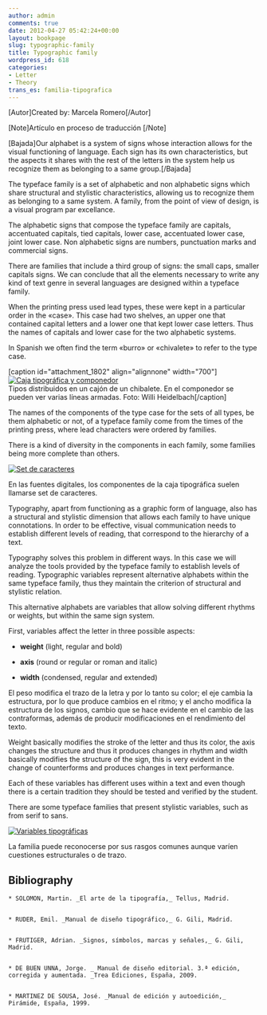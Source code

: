 ```yaml
---
author: admin
comments: true
date: 2012-04-27 05:42:24+00:00
layout: bookpage
slug: typographic-family
title: Typographic family
wordpress_id: 618
categories:
- Letter
- Theory
trans_es: familia-tipografica
---
```


[Autor]Created by: Marcela Romero[/Autor]

[Note]Artículo en proceso de traducción [/Note]

[Bajada]Our alphabet is a system of signs whose interaction allows for the visual functioning of language. Each sign has its own characteristics, but the aspects it shares with the rest of the letters in the system help us recognize them as belonging to a same group.[/Bajada]

The typeface family is a set of alphabetic and non alphabetic signs which share structural and stylistic characteristics, allowing us to recognize them as belonging to a same system. A family, from the point of view of design, is a visual program par excellance.

The alphabetic signs that compose the typeface family are capitals, accentuated capitals, tied capitals, lower case, accentuated lower case, joint lower case. Non alphabetic signs are numbers, punctuation marks and commercial signs. 

There are families that include a third group of signs: the small caps, smaller capitals signs.  We can conclude that all the elements necessary to write any kind of text genre in several languages are designed within a typeface family. 

When the printing press used lead types, these were kept in a particular order in the «case». This case had two shelves, an upper one that contained capital letters and a lower one that kept lower case letters. Thus the names of capitals and lower case for the two alphabetic systems. 

In Spanish we often find the term «burro» or «chivalete» to refer to the type case.

[caption id="attachment_1802" align="alignnone" width="700"][![Caja tipográfica y componedor](http://www.oert.org/wp-content/uploads/2012/09/T02A_01-cajatipografica_WilliHeidelbach-041.jpg)](http://www.oert.org/wp-content/uploads/2012/09/T02A_01-cajatipografica_WilliHeidelbach-041.jpg)   
Tipos distribuidos en un cajón de un chibalete. En el componedor se pueden ver varias líneas armadas. Foto: Willi Heidelbach[/caption]

The names of the components of the type case for the sets of all types, be them alphabetic or not, of a typeface family come from the times of the printing press, where lead characters were ordered by families. 

There is a kind of diversity in the components in each family, some families being more complete than others.

[![Set de caracteres](http://www.oert.org/wp-content/uploads/2012/07/T02A_02-componentescaja.jpg)](http://www.oert.org/wp-content/uploads/2012/07/T02A_02-componentescaja.jpg)

<p class="caption">En las fuentes digitales, los componentes de la caja tipográfica suelen llamarse set de caracteres.</p>

Typography, apart from functioning as a graphic form of language, also has a structural and stylistic dimension that allows each family to have unique connotations. In order to be effective, visual communication needs to establish different levels of reading, that correspond to the hierarchy of a text. 

Typography solves this problem in different ways. In this case we will analyze the tools provided by the typeface family to establish levels of reading. Typographic variables represent alternative alphabets within the same typeface family, thus they maintain the criterion of structural and stylistic relation. 

This alternative alphabets are variables that allow solving different rhythms or weights, but within the same sign system.

First, variables affect the letter in three possible aspects:



	
  * **weight** (light, regular and bold)

	
  * **axis** (round or regular or roman and italic)

	
  * **width** (condensed, regular and extended)


El pe­so mo­di­fi­ca el tra­zo de la le­tra y por lo tan­to su co­lor; el eje cam­bia la es­truc­tura, por lo que pro­du­ce cam­bios en el rit­mo; y el an­cho mo­di­fi­ca la es­truc­tu­ra de los signos, cambio que se hace evidente en el cam­bio de las con­tra­for­mas, además de producir modificaciones en el ren­di­mien­to del tex­to.

Weight basically modifies the stroke of the letter and thus its color, the axis changes the structure and thus it produces changes in rhythm and width basically modifies the structure of the sign, this is very evident in the change of counterforms and produces changes in text performance. 

Each of these variables has different uses within a text and even though there is a certain tradition they should be tested and verified by the student. 

There are some typeface families that present stylistic variables, such as from serif to sans.

[![Variables tipográficas](http://www.oert.org/wp-content/uploads/2012/07/T02A_04-variablesfamilias2.jpg)](http://www.oert.org/wp-content/uploads/2012/07/T02A_04-variablesfamilias2.jpg)

<p class="caption">La familia puede reconocerse por sus rasgos comunes aunque varíen cuestiones estructurales o de trazo.</p>

## Bibliography

	
    * SOLOMON, Martin. _El arte de la tipografía,_ Tellus, Madrid.

	
    * RUDER, Emil. _Manual de diseño tipográfico,_ G. Gili, Madrid.

	
    * FRUTIGER, Adrian. _Signos, símbolos, marcas y señales,_ G. Gili, Madrid.

	
    * DE BUEN UNNA, Jorge. _ Manual de diseño editorial. 3.ª edición, corregida y aumentada. _Trea Ediciones, España, 2009.

	
    * MARTINEZ DE SOUSA, José. _Manual de edición y autoedición,_ Pirámide, España, 1999.




